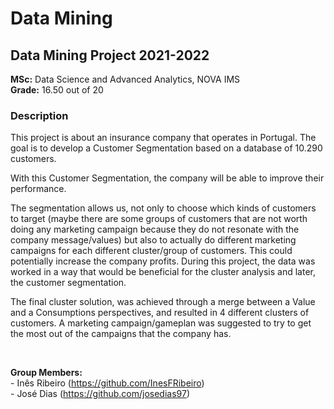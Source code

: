 # Data Mining
## Data Mining Project 2021-2022   
   
**MSc:** Data Science and Advanced Analytics, NOVA IMS   
**Grade:** 16.50 out of 20  
   

### Description   

This project is about an insurance company that operates in Portugal.
The goal is to develop a Customer Segmentation based on a database of 10.290 customers.

With this Customer Segmentation, the company will be able to improve their performance. 

The segmentation allows us, not only to choose which kinds of customers to target (maybe there are some groups of customers that are not worth doing any marketing campaign because they do not resonate with the company message/values) but also to actually do different marketing campaigns for each different cluster/group of customers. This could potentially increase the company profits.
During this project, the data was worked in a way that would be beneficial for the cluster analysis and later, the customer segmentation.

The final cluster solution, was achieved through a merge between a Value and a Consumptions perspectives, and resulted in 4 different clusters of customers. A marketing campaign/gameplan was suggested to try to get the most out of the campaigns that the company has.    
     
<br>

**Group Members:**   
\- Inês Ribeiro (https://github.com/InesFRibeiro)   
\- José Dias (https://github.com/josedias97)
